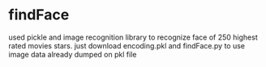 # findFace
used pickle and image recognition library to recognize face of 250 highest rated movies stars.
just download encoding.pkl and findFace.py to use
image data already dumped on pkl file
